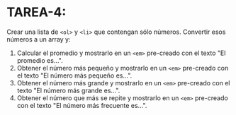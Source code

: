 # TAREA-4:
Crear una lista de ```<ol>``` y ```<li>``` que contengan sólo números.
Convertir esos números a un array y:
1. Calcular el promedio y mostrarlo en un ```<em>``` pre-creado con el texto "El promedio es...".
2. Obtener el número más pequeño y mostrarlo en un ```<em>``` pre-creado con el texto "El número más pequeño es...".
3. Obtener el número más grande y mostrarlo en un ```<em>``` pre-creado con el texto "El número más grande es...".
4. Obtener el número que más se repite y mostrarlo en un ```<em>``` pre-creado con el texto "El número más frecuente es...".
